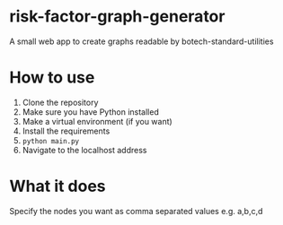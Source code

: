 # risk-factor-graph-generator
A small web app to create graphs readable by botech-standard-utilities

# How to use
1. Clone the repository
2. Make sure you have Python installed
3. Make a virtual environment (if you want)
4. Install the requirements
5. `python main.py`
6. Navigate to the localhost address

# What it does
Specify the nodes you want as comma separated values e.g. a,b,c,d
